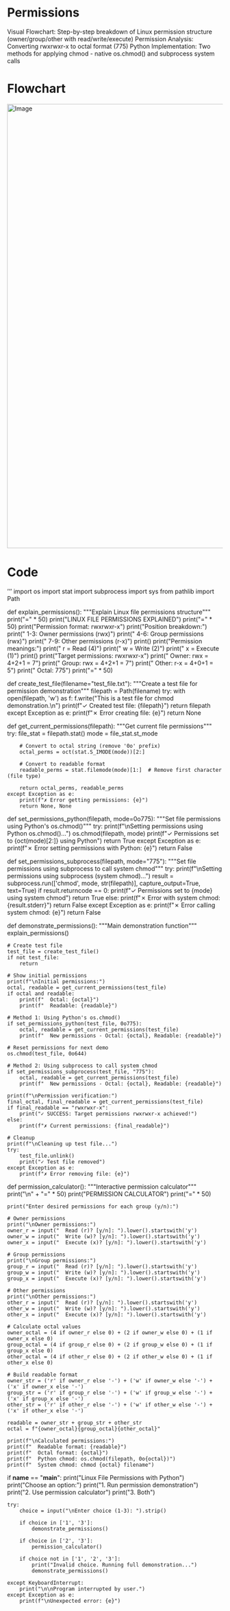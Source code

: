 # Permissions
Visual Flowchart: Step-by-step breakdown of Linux permission structure (owner/group/other with read/write/execute)
Permission Analysis: Converting rwxrwxr-x to octal format (775)
Python Implementation: Two methods for applying chmod - native os.chmod() and subprocess system calls

# Flowchart
<img width="1278" height="1035" alt="Image" src="https://github.com/user-attachments/assets/7f0a534c-d96f-4cc1-af6b-392284f0f8f8" />

# Code

’’’ import os
import stat
import subprocess
import sys
from pathlib import Path

def explain_permissions():
    """Explain Linux file permissions structure"""
    print("=" * 50)
    print("LINUX FILE PERMISSIONS EXPLAINED")
    print("=" * 50)
    print("Permission format: rwxrwxr-x")
    print("Position breakdown:")
    print("  1-3: Owner permissions  (rwx)")
    print("  4-6: Group permissions  (rwx)")
    print("  7-9: Other permissions  (r-x)")
    print()
    print("Permission meanings:")
    print("  r = Read    (4)")
    print("  w = Write   (2)")
    print("  x = Execute (1)")
    print()
    print("Target permissions: rwxrwxr-x")
    print("  Owner: rwx = 4+2+1 = 7")
    print("  Group: rwx = 4+2+1 = 7")
    print("  Other: r-x = 4+0+1 = 5")
    print("  Octal: 775")
    print("=" * 50)

def create_test_file(filename="test_file.txt"):
    """Create a test file for permission demonstration"""
    filepath = Path(filename)
    try:
        with open(filepath, 'w') as f:
            f.write("This is a test file for chmod demonstration.\n")
        print(f"✓ Created test file: {filepath}")
        return filepath
    except Exception as e:
        print(f"✗ Error creating file: {e}")
        return None

def get_current_permissions(filepath):
    """Get current file permissions"""
    try:
        file_stat = filepath.stat()
        mode = file_stat.st_mode
        
        # Convert to octal string (remove '0o' prefix)
        octal_perms = oct(stat.S_IMODE(mode))[2:]
        
        # Convert to readable format
        readable_perms = stat.filemode(mode)[1:]  # Remove first character (file type)
        
        return octal_perms, readable_perms
    except Exception as e:
        print(f"✗ Error getting permissions: {e}")
        return None, None

def set_permissions_python(filepath, mode=0o775):
    """Set file permissions using Python's os.chmod()"""
    try:
        print(f"\nSetting permissions using Python os.chmod()...")
        os.chmod(filepath, mode)
        print(f"✓ Permissions set to {oct(mode)[2:]} using Python")
        return True
    except Exception as e:
        print(f"✗ Error setting permissions with Python: {e}")
        return False

def set_permissions_subprocess(filepath, mode="775"):
    """Set file permissions using subprocess to call system chmod"""
    try:
        print(f"\nSetting permissions using subprocess (system chmod)...")
        result = subprocess.run(['chmod', mode, str(filepath)], 
                              capture_output=True, text=True)
        if result.returncode == 0:
            print(f"✓ Permissions set to {mode} using system chmod")
            return True
        else:
            print(f"✗ Error with system chmod: {result.stderr}")
            return False
    except Exception as e:
        print(f"✗ Error calling system chmod: {e}")
        return False

def demonstrate_permissions():
    """Main demonstration function"""
    explain_permissions()
    
    # Create test file
    test_file = create_test_file()
    if not test_file:
        return
    
    # Show initial permissions
    print(f"\nInitial permissions:")
    octal, readable = get_current_permissions(test_file)
    if octal and readable:
        print(f"  Octal: {octal}")
        print(f"  Readable: {readable}")
    
    # Method 1: Using Python's os.chmod()
    if set_permissions_python(test_file, 0o775):
        octal, readable = get_current_permissions(test_file)
        print(f"  New permissions - Octal: {octal}, Readable: {readable}")
    
    # Reset permissions for next demo
    os.chmod(test_file, 0o644)
    
    # Method 2: Using subprocess to call system chmod
    if set_permissions_subprocess(test_file, "775"):
        octal, readable = get_current_permissions(test_file)
        print(f"  New permissions - Octal: {octal}, Readable: {readable}")
    
    print(f"\nPermission verification:")
    final_octal, final_readable = get_current_permissions(test_file)
    if final_readable == "rwxrwxr-x":
        print("✓ SUCCESS: Target permissions rwxrwxr-x achieved!")
    else:
        print(f"✗ Current permissions: {final_readable}")
    
    # Cleanup
    print(f"\nCleaning up test file...")
    try:
        test_file.unlink()
        print("✓ Test file removed")
    except Exception as e:
        print(f"✗ Error removing file: {e}")

def permission_calculator():
    """Interactive permission calculator"""
    print("\n" + "=" * 50)
    print("PERMISSION CALCULATOR")
    print("=" * 50)
    
    print("Enter desired permissions for each group (y/n):")
    
    # Owner permissions
    print("\nOwner permissions:")
    owner_r = input("  Read (r)? [y/n]: ").lower().startswith('y')
    owner_w = input("  Write (w)? [y/n]: ").lower().startswith('y')
    owner_x = input("  Execute (x)? [y/n]: ").lower().startswith('y')
    
    # Group permissions
    print("\nGroup permissions:")
    group_r = input("  Read (r)? [y/n]: ").lower().startswith('y')
    group_w = input("  Write (w)? [y/n]: ").lower().startswith('y')
    group_x = input("  Execute (x)? [y/n]: ").lower().startswith('y')
    
    # Other permissions
    print("\nOther permissions:")
    other_r = input("  Read (r)? [y/n]: ").lower().startswith('y')
    other_w = input("  Write (w)? [y/n]: ").lower().startswith('y')
    other_x = input("  Execute (x)? [y/n]: ").lower().startswith('y')
    
    # Calculate octal values
    owner_octal = (4 if owner_r else 0) + (2 if owner_w else 0) + (1 if owner_x else 0)
    group_octal = (4 if group_r else 0) + (2 if group_w else 0) + (1 if group_x else 0)
    other_octal = (4 if other_r else 0) + (2 if other_w else 0) + (1 if other_x else 0)
    
    # Build readable format
    owner_str = ('r' if owner_r else '-') + ('w' if owner_w else '-') + ('x' if owner_x else '-')
    group_str = ('r' if group_r else '-') + ('w' if group_w else '-') + ('x' if group_x else '-')
    other_str = ('r' if other_r else '-') + ('w' if other_w else '-') + ('x' if other_x else '-')
    
    readable = owner_str + group_str + other_str
    octal = f"{owner_octal}{group_octal}{other_octal}"
    
    print(f"\nCalculated permissions:")
    print(f"  Readable format: {readable}")
    print(f"  Octal format: {octal}")
    print(f"  Python chmod: os.chmod(filepath, 0o{octal})")
    print(f"  System chmod: chmod {octal} filename")

if __name__ == "__main__":
    print("Linux File Permissions with Python")
    print("Choose an option:")
    print("1. Run permission demonstration")
    print("2. Use permission calculator")
    print("3. Both")
    
    try:
        choice = input("\nEnter choice (1-3): ").strip()
        
        if choice in ['1', '3']:
            demonstrate_permissions()
        
        if choice in ['2', '3']:
            permission_calculator()
            
        if choice not in ['1', '2', '3']:
            print("Invalid choice. Running full demonstration...")
            demonstrate_permissions()
            
    except KeyboardInterrupt:
        print("\n\nProgram interrupted by user.")
    except Exception as e:
        print(f"\nUnexpected error: {e}")
